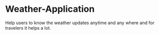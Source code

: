 # Weather-Application
Help users to know the weather updates anytime and any where and for travelers it helps a lot.
